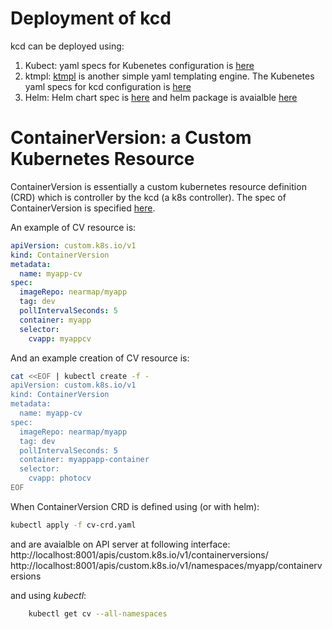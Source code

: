 
# Deployment of kcd

kcd can be deployed using:

1. Kubect: yaml specs for Kubenetes configuration is [here](kubectl/README.md)
2. ktmpl: [ktmpl](https://github.com/jimmycuadra/ktmpl) is another simple yaml templating engine. The Kubenetes yaml specs for  kcd configuration is [here](ktmpl/README.md)
3. Helm: Helm chart spec is [here](helm/kcd) and helm package is avaialble [here](https://raw.githubusercontent.com/nearmap/kcd/master/k8s/helm/kcd-0.1.0.tgz)


# ContainerVersion: a Custom Kubernetes Resource 
ContainerVersion is essentially a custom kubernetes resource definition (CRD) which is controller by the kcd (a k8s controller). The spec of ContainerVersion is specified [here](kubectl/cv-crd.yaml). 

An example of CV resource is:
```yaml
apiVersion: custom.k8s.io/v1
kind: ContainerVersion
metadata:
  name: myapp-cv
spec:
  imageRepo: nearmap/myapp
  tag: dev
  pollIntervalSeconds: 5
  container: myapp
  selector:
    cvapp: myappcv
```

And an example creation of CV resource is:
```sh
cat <<EOF | kubectl create -f -
apiVersion: custom.k8s.io/v1
kind: ContainerVersion
metadata:
  name: myapp-cv
spec:
  imageRepo: nearmap/myapp
  tag: dev
  pollIntervalSeconds: 5
  container: myappapp-container
  selector:
    cvapp: photocv
EOF
```

When ContainerVersion CRD is defined using (or with helm):
```sh
kubectl apply -f cv-crd.yaml
```
and are avaialble on API server at following interface:
http://localhost:8001/apis/custom.k8s.io/v1/containerversions/
http://localhost:8001/apis/custom.k8s.io/v1/namespaces/myapp/containerversions

and using *kubectl*:
```sh
    kubectl get cv --all-namespaces
```




